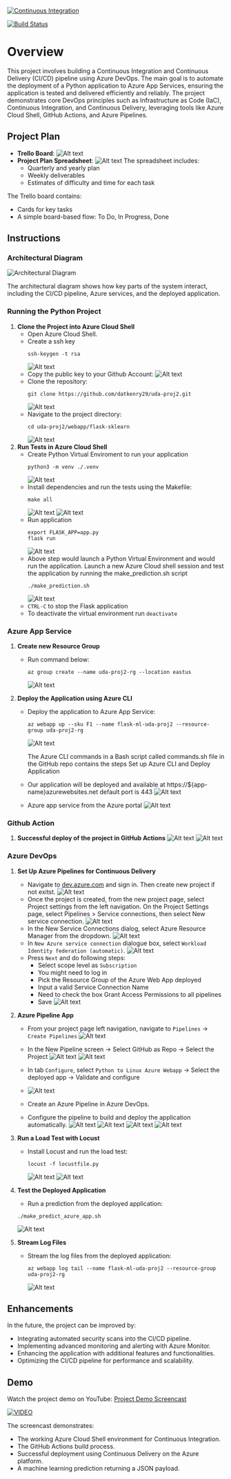 [![Continuous Integration](https://github.com/datkenry29/uda-proj2/actions/workflows/main.yaml/badge.svg)](https://github.com/datkenry29/uda-proj2/actions/workflows/main.yaml)

[![Build Status](https://dev.azure.com/datquoc292001/uda-proj2/_apis/build/status%2Fdatkenry29.uda-proj2?branchName=master)](https://dev.azure.com/datquoc292001/uda-proj2/_build/latest?definitionId=3&branchName=master)

# Overview

This project involves building a Continuous Integration and Continuous Delivery (CI/CD) pipeline using Azure DevOps. The main goal is to automate the deployment of a Python application to Azure App Services, ensuring the application is tested and delivered efficiently and reliably. The project demonstrates core DevOps principles such as Infrastructure as Code (IaC), Continuous Integration, and Continuous Delivery, leveraging tools like Azure Cloud Shell, GitHub Actions, and Azure Pipelines.

## Project Plan

- **Trello Board**:
  ![Alt text](board.png)
- **Project Plan Spreadsheet**:
  ![Alt text](table.png)
  The spreadsheet includes:
  - Quarterly and yearly plan
  - Weekly deliverables
  - Estimates of difficulty and time for each task

The Trello board contains:

- Cards for key tasks
- A simple board-based flow: To Do, In Progress, Done

## Instructions

### Architectural Diagram

![Architectural Diagram](diagram.png)

The architectural diagram shows how key parts of the system interact, including the CI/CD pipeline, Azure services, and the deployed application.

### Running the Python Project

1. **Clone the Project into Azure Cloud Shell**
   - Open Azure Cloud Shell.
   - Create a ssh key
     ```
     ssh-keygen -t rsa
     ```
     ![Alt text](screenshots/image.png)
   - Copy the public key to your Github Account:
     ![Alt text](screenshots/image-1.png)
   - Clone the repository:
     ```
     git clone https://github.com/datkenry29/uda-proj2.git
     ```
     ![Alt text](screenshots/image-2.png)
   - Navigate to the project directory:
     ```
     cd uda-proj2/webapp/flask-sklearn
     ```
     ![Alt text](screenshots/image-3.png)
2. **Run Tests in Azure Cloud Shell**
   - Create Python Virtual Enviroment to run your application
     ```
     python3 -m venv ./.venv
     ```
     ![Alt text](screenshots/image-4.png)
   - Install dependencies and run the tests using the Makefile:
     ```
     make all
     ```
     ![Alt text](screenshots/image-5.png)
     ![Alt text](screenshots/image-6.png)
   - Run application
     ```
     export FLASK_APP=app.py
     flask run
     ```
     ![Alt text](screenshots/image-7.png)
   - Above step would launch a Python Virtual Environment and would run the application. Launch a new Azure Cloud shell session and test the application by running the make_prediction.sh script
     ```
     ./make_prediction.sh
     ```
     ![Alt text](screenshots/image-8.png)
   - `CTRL-C` to stop the Flask application
   - To deactivate the virtual environment run `deactivate`

### Azure App Service

1. **Create new Resource Group**
   - Run command below:
     ```
     az group create --name uda-proj2-rg --location eastus
     ```
     ![Alt text](screenshots/image-9.png)
2. **Deploy the Application using Azure CLI**

   - Deploy the application to Azure App Service:

     ```
     az webapp up --sku F1 --name flask-ml-uda-proj2 --resource-group uda-proj2-rg
     ```

     ![Alt text](screenshots/image-10.png)

     The Azure CLI commands in a Bash script called commands.sh file in the GitHub repo contains the steps Set up Azure CLI and Deploy Application

   - Our application will be deployed and available at https://${app-name}azurewebsites.net default port is 443
     ![Alt text](screenshots/image-11.png)
   - Azure app service from the Azure portal
     ![Alt text](screenshots/image-12.png)

### Github Action

1. **Successful deploy of the project in GitHub Actions**
   ![Alt text](screenshots/image-13.png)
   ![Alt text](screenshots/image-14.png)

### Azure DevOps

1. **Set Up Azure Pipelines for Continuous Delivery**
   - Navigate to [dev.azure.com](dev.azure.com) and sign in. Then create new project if not exitst.
     ![Alt text](screenshots/image-15.png)
   - Once the project is created, from the new project page, select Project settings from the left navigation. On the Project Settings page, select Pipelines > Service connections, then select New service connection.
     ![Alt text](screenshots/image-16.png)
   - In the New Service Connections dialog, select Azure Resource Manager from the dropdown.
     ![Alt text](screenshots/image-17.png)
   - In `New Azure service connection` dialogue box, select `Workload Identity federation (automatic)`.
     ![Alt text](screenshots/image-18.png)
   - Press `Next` and do following steps:
     - Select scope level as `Subscription`
     - You might need to log in
     - Pick the Resource Group of the Azure Web App deployed
     - Input a valid Service Connection Name
     - Need to check the box Grant Access Permissions to all pipelines
     - Save
       ![Alt text](screenshots/image-19.png)
2. **Azure Pipeline App**

   - From your project page left navigation, navigate to `Pipelines` -> `Create Pipelines`
     ![Alt text](screenshots/image-20.png)
   - In the New Pipeline screen -> Select GitHub as Repo -> Select the Project
     ![Alt text](screenshots/image-21.png)
     ![Alt text](screenshots/image-22.png)
   - In tab `Configure`, select `Python to Linux Azure Webapp` -> Select the deployed app -> Validate and configure
   - ![Alt text](screenshots/image-23.png)

   - Create an Azure Pipeline in Azure DevOps.
   - Configure the pipeline to build and deploy the application automatically.
     ![Alt text](screenshots/image-24.png)
     ![Alt text](screenshots/image-25.png)
     ![Alt text](screenshots/image-26.png)
     ![Alt text](screenshots/image-27.png)

3. **Run a Load Test with Locust**

   - Install Locust and run the load test:
     ```
     locust -f locustfile.py
     ```
     ![Alt text](screenshots/image-30.png)
     ![Alt text](screenshots/image-31.png)

4. **Test the Deployed Application**

   - Run a prediction from the deployed application:

   ```
   ./make_predict_azure_app.sh
   ```

   ![Alt text](screenshots/image-28.png)

5. **Stream Log Files**
   - Stream the log files from the deployed application:
     ```
     az webapp log tail --name flask-ml-uda-proj2 --resource-group uda-proj2-rg
     ```
     ![Alt text](screenshots/image-29.png)

## Enhancements

In the future, the project can be improved by:

- Integrating automated security scans into the CI/CD pipeline.
- Implementing advanced monitoring and alerting with Azure Monitor.
- Enhancing the application with additional features and functionalities.
- Optimizing the CI/CD pipeline for performance and scalability.

## Demo

Watch the project demo on YouTube: [Project Demo Screencast](https://youtu.be/Bps0HkAWS6o)

[![VIDEO](https://img.youtube.com/vi/Bps0HkAWS6o/0.jpg)](https://www.youtube.com/watch?v=Bps0HkAWS6o)

The screencast demonstrates:

- The working Azure Cloud Shell environment for Continuous Integration.
- The GitHub Actions build process.
- Successful deployment using Continuous Delivery on the Azure platform.
- A machine learning prediction returning a JSON payload.
